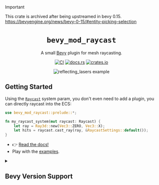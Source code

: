 > [!IMPORTANT]
> This crate is archived after being upstreamed in bevy 0.15.
> https://bevyengine.org/news/bevy-0-15/#entity-picking-selection

<div align="center">

# `bevy_mod_raycast`

A small [Bevy](https://github.com/bevyengine/bevy) plugin for mesh raycasting.
  
[![CI](https://github.com/aevyrie/bevy_mod_raycast/actions/workflows/rust.yml/badge.svg?branch=main)](https://github.com/aevyrie/bevy_mod_raycast/actions?query=workflow%3A%22rust.yml%22+branch%3Amain)
[![docs.rs](https://docs.rs/bevy_mod_raycast/badge.svg)](https://docs.rs/bevy_mod_raycast)
[![crates.io](https://img.shields.io/crates/v/bevy_mod_raycast)](https://crates.io/crates/bevy_mod_raycast)

![reflecting_lasers example](https://github.com/aevyrie/bevy_mod_raycast/assets/2632925/4a1019d3-cbfa-4b20-b5c9-19a71ca09e04)  
</div>

## Getting Started

Using the [`Raycast`](https://docs.rs/bevy_mod_raycast/latest/bevy_mod_raycast/immediate/struct.Raycast.html) system param, you don't even need to add a plugin, you can directly raycast into the ECS:

```rs
use bevy_mod_raycast::prelude::*;

fn my_raycast_system(mut raycast: Raycast) {
    let ray = Ray3d::new(Vec3::ZERO, Vec3::X);
    let hits = raycast.cast_ray(ray, &RaycastSettings::default());
}
```

- 👉 [Read the docs!](https://docs.rs/bevy_mod_raycast)
- Play with the [examples](./examples).


<details>
<summary><h2>Bevy Version Support</h2></summary>
I intend to track the `main` branch of Bevy. PRs supporting this are welcome!

| bevy | bevy_mod_raycast |
| ---- | ---------------- |
| 0.15 | 0.19             |
| 0.14 | 0.18             |
| 0.13 | 0.17             |
| 0.12 | 0.16             |
| 0.11 | 0.9 - 0.15       |
| 0.10 | 0.8              |
| 0.9  | 0.7              |
| 0.8  | 0.6              |
| 0.7  | 0.4 - 0.5        |
| 0.6  | 0.3              |
| 0.5  | 0.2              |
| 0.4  | 0.1              |
</details>
